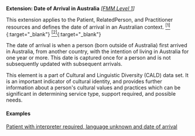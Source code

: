 **Extension: Date of Arrival in Australia**  *[[FMM Level 1](guidance.html)]*

This extension applies to the Patient, RelatedPerson, and Practitioner resources and defines the date of arrival in an Australian context.  [<sup>[1]</sup>](https://www.abs.gov.au/AUSSTATS/abs@.nsf/Lookup/1200.0.55.007Main+Features12014,%20Version%201.5?OpenDocument){:target="_blank"} [<sup>[2]</sup>](https://meteor.aihw.gov.au/content/index.phtml/itemId/269447){:target="_blank"}

The date of arrival is when a person (born outside of Australia) first arrived in Australia, from another country, with the intention of living in Australia for one year or more. This date is captured once for a person and is not subsequently updated with subsequent arrivals.

This element is a part of Cultural and Linguistic Diversity (CALD) data set. It is an important indicator of cultural identity, and provides further information about a person's cultural values and practices which can be significant in determining service type, support required, and possible needs.

#### Examples

[Patient with interpreter required, language unknown and date of arrival](Patient-example7.html)